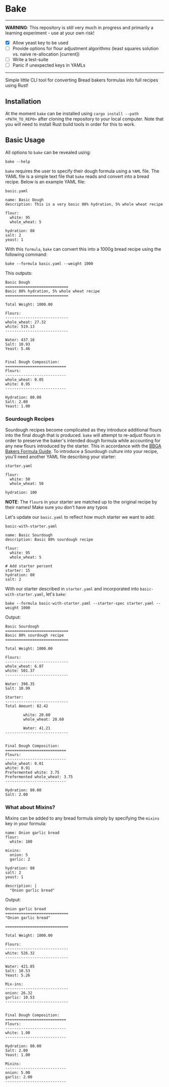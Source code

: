 Bake
======

------------
**WARNING**: This repository is still very much in progress and primarily a learning experiment - use at your own risk!

- [x] Allow yeast key to be used
- [ ] Provide options for flour adjustment algorithms (least squares solution vs. naive re-allocation \[current\])
- [ ] Write a test-suite
- [ ] Panic if unexpected keys in YAMLs
------------

Simple little CLI tool for converting Bread bakers formulas into full recipes using Rust!

## Installation

At the moment `bake` can be installed using `cargo install --path <PATH_TO_REPO>` after cloning the repository to your local computer. Note that you will need to install Rust build tools in order for this to work.

## Basic Usage

All options to `bake` can be revealed using:

```
bake --help
```

`bake` requires the user to specify their dough formula using a `YAML` file. The YAML file is a simple text file that `bake` reads and convert into a bread recipe. Below is an example YAML file:

`basic.yaml`
```
name: Basic Dough
description: This is a very basic 80% hydration, 5% whole wheat recipe

flour:
  white: 95
  whole_wheat: 5

hydration: 80
salt: 2
yeast: 1
```

With this `formula`, `bake` can convert this into a 1000g bread recipe using the following command:

```
bake --formula basic.yaml --weight 1000
```

This outputs:

```
Basic Dough
============================
Basic 80% hydration, 5% whole wheat recipe
============================

Total Weight: 1000.00

Flours:
----------------------------
whole_wheat: 27.32
white: 519.13
----------------------------

Water: 437.16
Salt: 10.93
Yeast: 5.46


Final Dough Composition:
===========================
Flours:
---------------------------
whole_wheat: 0.05
white: 0.95
---------------------------

Hydration: 80.00
Salt: 2.00
Yeast: 1.00
```

### Sourdough Recipes

Sourdough recipes become complicated as they introduce additional flours into the final dough that is produced. `bake` will attempt to re-adjust flours in order to preserve the baker's intended dough formula while accounting for any new flours introduced by the starter. This in accordance with the [BBGA Bakers Formula Guide](https://www.bbga.org/files/2009FormulaFormattingSINGLES.pdf). To introduce a Sourdough culture into your recipe, you'll need another YAML file describing your starter:

`starter.yaml`
```
flour:
  white: 50
  whole_wheat: 50

hydration: 100
```

**NOTE**: The `flour`s in your starter are matched up to the original recipe by their names! Make sure you don't have any typos

Let's update our `basic.yaml` to reflect how much starter we want to add:

`basic-with-starter.yaml`
```
name: Basic Sourdough
description: Basic 80% sourdough recipe

flour:
  white: 95
  whole_wheat: 5

# Add starter percent
starter: 15 
hydration: 80
salt: 2
```

With our starter described in `starter.yaml` and incorporated into `basic-with-starter.yaml`, let's `bake`:
```
bake --formula basic-with-starter.yaml --starter-spec starter.yaml --weight 1000
```

Output:
```
Basic Sourdough
============================
Basic 80% sourdough recipe
============================

Total Weight: 1000.00

Flours:
----------------------------
whole_wheat: 6.87
white: 501.37
----------------------------

Water: 398.35
Salt: 10.99

Starter:
----------------------------
Total Amount: 82.42

        white: 20.60
        whole_wheat: 20.60

        Water: 41.21
----------------------------


Final Dough Composition:
===========================
Flours:
---------------------------
whole_wheat: 0.01
white: 0.91
Prefermented white: 3.75
Prefermented whole_wheat: 3.75
---------------------------

Hydration: 80.00
Salt: 2.00
```

### What about Mixins?

Mixins can be added to any bread formula simply by specifying the `mixins` key in your formula:


```
name: Onion garlic bread
flour:
  white: 100

mixins:
  onion: 5
  garlic: 2

hydration: 80
salt: 2
yeast: 1

description: |
  "Onion garlic bread"

```

Output:
```
Onion garlic bread
============================
"Onion garlic bread"

============================

Total Weight: 1000.00

Flours:
----------------------------
white: 526.32
----------------------------

Water: 421.05
Salt: 10.53
Yeast: 5.26

Mix-ins:
----------------------------
onion: 26.32
garlic: 10.53
----------------------------


Final Dough Composition:
===========================
Flours:
---------------------------
white: 1.00
---------------------------

Hydration: 80.00
Salt: 2.00
Yeast: 1.00

Mixins:
---------------------------
onion: 5.00
garlic: 2.00
---------------------------
```

